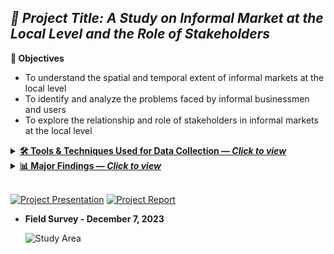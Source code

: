 ## <i> **📘 Project Title:** A Study on Informal Market at the Local Level and the Role of Stakeholders</i>

**🎯 Objectives**
- To understand the spatial and temporal extent of informal markets at the local level  
- To identify and analyze the problems faced by informal businessmen and users  
- To explore the relationship and role of stakeholders in informal markets at the local level

<details>
  <summary><b><a href="t">🛠️ Tools & Techniques Used for Data Collection — <i>Click to view</i></a></b></summary><br>

- **Location of the Study Area**  
  <p align="left">
    <img src="./Picture8.png.jpg" alt="Study Area" width="90%">
  </p>
 
- **Participants:** Temporary/itinerant vendors and nearby residents.

- **Data sources**  
  - Primary: Field observation, Focus Group Discussions (FGD), Key-Informant Interviews (KII).  
  - Secondary: Documents and background materials relevant to the site.

- **Methods & instruments**  
  - Checklist-based observation: Documented vendor categories, exact locations and seating arrangements (road, footpath, vacant plot); supported by photo documentation and sketch mapping.  
  - FGD with vendors: Guided discussions on daily operations, constraints, and support systems; sessions intentionally included **female vendors**.  
  - KII with community members/market actors: Semi-structured interviews to clarify stakeholder roles and relationships affecting market management.

- **Ethical Consideration**  
  - Explained study purpose to participants; voluntary participation.  
  - Anonymity assured; no personally identifying information reported.

- **Field outputs**  
- Qualitative notes/transcripts, maps & sketches, and photographs used for analysis and reporting.

</details>

<details>
  <summary><b><a href="t">📊 Major Findings — <i>Click to view</i></a></b></summary><br>

📍 **Location: mixed suitability**
  - **Advantages:** steady demand from nearby households; little congestion or pedestrian conflict.
  - **Disadvantages:** space conflicts on the playground; weak visibility/access from New Polton Lane; limited reach beyond the neighborhood.

🏗️ **Infrastructure: basic water, other gaps**
  - Access to WASA pump.
  - Deficits in sanitation, drainage, storage and waste bins.

⚖️ **Management & vendor rights: informal and precarious**
  - Operations depend on relationships with local leaders/ward office; no formal committee.
  - No legal tenure → exposure to **extortion, eviction**, space disputes, restricted hours.

⏱️ **Temporal dynamics: strong seasonality and event effects**
  - **Seasonal:** vegetables (winter/spring), fruits (summer), fish (monsoon).
  - **Weekly:** peak on **Fridays**; spikes during sports events (Fri–Sat).
  - **Festivals:** Boishakh ↑ fish; Eid-ul-Azha ↓ fish; Ramadan ↑ fruits.
  - **Daily/External:** longer commutes and gender roles affect routines (esp. male vendors); rain, waterlogging, and heat disrupt storage and trading.

🗑️ **Waste management: inadequate**
  - Open dumping due to lack of designated sites → pollution at the market.
  - Local sweeper aggregates waste; DSCC removes it; vendors pay a daily fee.

🧑‍🤝‍🧑 **Customer perceptions: price and environment concerns**
  - Price hikes linked to extortion/maintenance costs and rainy-season scarcity.
  - Complaints about playground disruption, child safety, hygiene, and impacts on privacy/security of nearby residents.
</details> <br>
 
[![Project Presentation](https://img.shields.io/static/v1?label=Project%20Presentation&message=%20&color=E74C3C&style=for-the-badge)](Academic/Presentation.pdf)
[![Project Report](https://img.shields.io/static/v1?label=Project%20Report&message=%20&color=F39C12&style=for-the-badge)](Academic/Report.pdf) <br>

- **Field Survey - December 7, 2023**  
  <p align="left">
    <img src="./Picture9.png" alt="Study Area" width="90%">
  </p>



